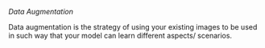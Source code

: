 *Data Augmentation*

Data augmentation is the strategy of using your existing images to be used in such way that your model can learn different aspects/ scenarios.

